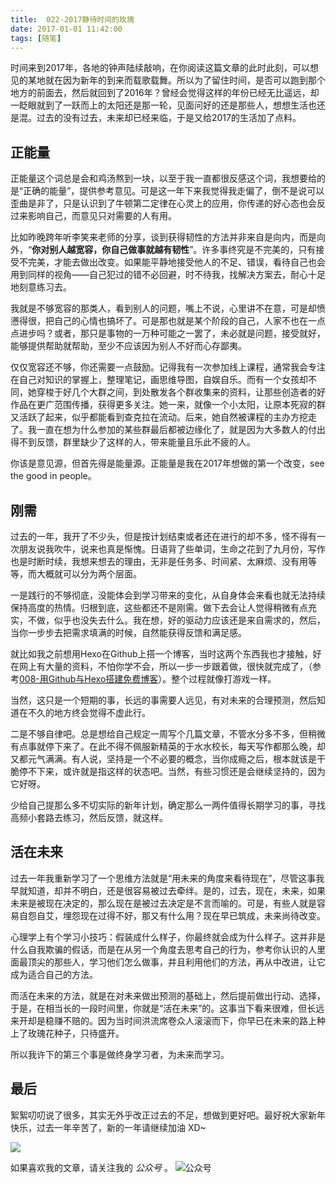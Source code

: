 ```yaml
---
title:  022-2017静待时间的玫瑰
date: 2017-01-01 11:42:00
tags: [随笔]
---
```


时间来到2017年，各地的钟声陆续敲响，在你阅读这篇文章的此时此刻，可以想见的某地就在因为新年的到来而载歌载舞。所以为了留住时间，是否可以跑到那个地方的前面去，然后就回到了2016年？曾经会觉得这样的年份已经无比遥远，却一眨眼就到了一跃而上的太阳还是那一轮，见面问好的还是那些人，想想生活也还是混。过去的没有过去，未来却已经来临，于是又给2017的生活加了点料。

## 正能量
正能量这个词总是会和鸡汤熬到一块，以至于我一直都很反感这个词，我想要给的是“正确的能量”，提供参考意见。可是这一年下来我觉得我走偏了，倒不是说可以歪曲是非了，只是认识到了牛顿第二定律在心灵上的应用，你传递的好心态也会反过来影响自己，而意见只对需要的人有用。

比如昨晚跨年听李笑来老师的分享，谈到获得韧性的方法并非来自是向内，而是向外，“**你对别人越宽容，你自己做事就越有韧性**”。许多事终究是不完美的，只有接受不完美，才能去做出改变。如果能平静地接受他人的不足、错误，看待自己也会用到同样的视角——自己犯过的错不必回避，时不待我，找解决方案去，耐心十足地刻意练习去。

我就是不够宽容的那类人，看到别人的问题，嘴上不说，心里讲不在意，可是却愤懑得很，把自己的心情也搞坏了。可是那也就是某个阶段的自己，人家不也在一点点进步吗？或者，那只是事物的一万种可能之一罢了，未必就是问题，接受就好，能够提供帮助就帮助，至少不应该因为别人不好而心存鄙夷。

仅仅宽容还不够，你还需要一点鼓励。记得我有一次参加线上课程，通常我会专注在自己对知识的掌握上，整理笔记，画思维导图，自娱自乐。而有一个女孩却不同，她穿梭于好几个大群之间，到处散发各个群收集来的资料，让那些创造者的好作品在更广范围传播，获得更多关注。她一来，就像一个小太阳，让原本死寂的群又活跃了起来，似乎都能看到查克拉在流动。后来，她自然被课程的主办方挖走了。我一直在想为什么参加的某些群最后都被边缘化了，就是因为大多数人的付出得不到反馈，群里缺少了这样的人，带来能量且乐此不疲的人。

你该是意见源，但首先得是能量源。正能量是我在2017年想做的第一个改变，see the good in people。

## 刚需
过去的一年，我开了不少头，但是按计划结束或者还在进行的却不多，怪不得有一次朋友说我吹牛，说来也真是惭愧。日语背了些单词，生命之花到了九月份，写作也是时断时续，我想来想去的理由，无非是任务多、时间紧、太麻烦、没有用等等，而大概就可以分为两个层面。

一是践行的不够彻底，没能体会到学习带来的变化，从自身体会来看也就无法持续保持高度的热情。归根到底，这些都还不是刚需。做下去会让人觉得稍微有点充实，不做，似乎也没失去什么。我在想，好的驱动力应该还是来自需求的，然后，当你一步步去把需求填满的时候，自然能获得反馈和满足感。

就比如我之前想用Hexo在Github上搭一个博客，当时这两个东西我也才接触，好在网上有大量的资料，不怕你学不会，所以一步一步跟着做，很快就完成了，（参考[008-用Github与Hexo搭建免费博客](https://mp.weixin.qq.com/s/xg4gyMfucioebO62QXrlNg)）。整个过程就像打游戏一样。

当然，这只是一个短期的事，长远的事需要人远见，有对未来的合理预测，然后知道在不久的地方终会觉得不虚此行。

二是不够自律吧。总是想给自己规定一周写个几篇文章，不管水分多不多，但稍微有点事就停下来了。在此不得不佩服新精英的于水水校长，每天写作都那么晚，却又都元气满满。有人说，坚持是一个不必要的概念，当你成瘾之后，根本就该是干脆停不下来，或许就是指这样的状态吧。当然，有些习惯还是会继续坚持的，因为它好呀。

少给自己提那么多不切实际的新年计划，确定那么一两件值得长期学习的事，寻找高频小套路去练习，然后反馈，就这样。

## 活在未来
过去一年我重新学习了一个思维方法就是“用未来的角度来看待现在”，尽管这事我早就知道，却并不明白，还是很容易被过去牵绊。是的，过去，现在，未来，如果未来是被现在决定的，那么现在是被过去决定是不言而喻的。可是，有些人就是容易自怨自艾，埋怨现在过得不好，那又有什么用？现在早已筑成，未来尚待改变。

心理学上有个学习小技巧：假装成什么样子，你最终就会成为什么样子。这并非是什么自我欺骗的假话，而是在从另一个角度去思考自己的行为，参考你认识的人里面最顶尖的那些人，学习他们怎么做事，并且利用他们的方法，再从中改进，让它成为适合自己的方法。

而活在未来的方法，就是在对未来做出预测的基础上，然后提前做出行动、选择，于是，在相当长的一段时间里，你就是“活在未来”的。这事当下看来很难，但长远来开却是稳赚不赔的。因为当时间洪流席卷众人滚滚而下，你早已在未来的路上种上了玫瑰花种子，只待盛开。

所以我许下的第三个事是做终身学习者，为未来而学习。

## 最后
絮絮叨叨说了很多，其实无外乎改正过去的不足，想做到更好吧。最好祝大家新年快乐，过去一年辛苦了，新的一年请继续加油 XD~

![](https://ws4.sinaimg.cn/large/655e9987gw1fbazkf9mgdj20t20823zl.jpg)

如果喜欢我的文章，请关注我的 *公众号* 。
![公众号](http://ofjzymouj.bkt.clouddn.com/16-10-24/1552231.jpg)
